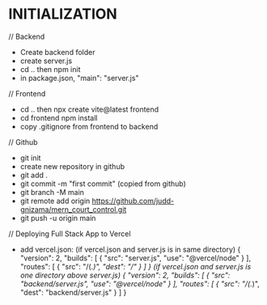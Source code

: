 # INITIALIZATION

// Backend

- Create backend folder
- create server.js
- cd .. then npm init
- in package.json, "main": "server.js"

// Frontend

- cd .. then npx create vite@latest frontend
- cd frontend npm install
- copy .gitignore from frontend to backend

// Github

- git init
- create new repository in github
- git add .
- git commit -m "first commit" (copied from github)
- git branch -M main
- git remote add origin https://github.com/judd-gnizama/mern_court_control.git
- git push -u origin main

// Deploying Full Stack App to Vercel

- add vercel.json:
  (if vercel.json and server.js is in same directory)
  {
  "version": 2,
  "builds": [
  {
  "src": "server.js",
  "use": "@vercel/node"
  }
  ],
  "routes": [
  {
  "src": "/(.*)",
  "dest": "/"
  }
  ]
  }
  (if vercel.json and server.js is one directory above server.js)
  {
  "version": 2,
  "builds": [
  {
  "src": "backend/server.js",
  "use": "@vercel/node"
  }
  ],
  "routes": [
  {
  "src": "/(.*)",
  "dest": "backend/server.js"
  }
  ]
  }
